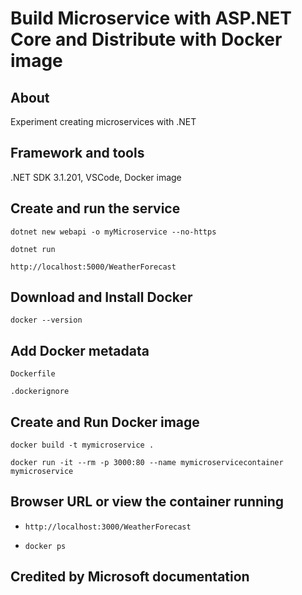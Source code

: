 # Build Microservice with ASP.NET Core and Distribute with Docker image

## About
Experiment creating microservices with .NET

## Framework and tools
.NET SDK 3.1.201, VSCode, Docker image

## Create and run the service
`dotnet new webapi -o myMicroservice --no-https`

`dotnet run` 

`http://localhost:5000/WeatherForecast`

## Download and Install Docker
`docker --version` 

## Add Docker metadata
`Dockerfile`

`.dockerignore`

## Create and Run Docker image
`docker build -t mymicroservice .`

`docker run -it --rm -p 3000:80 --name mymicroservicecontainer mymicroservice`

## Browser URL or view the container running
- `http://localhost:3000/WeatherForecast`

- `docker ps`

## Credited by Microsoft documentation